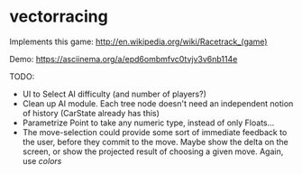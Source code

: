 vectorracing
============

Implements this game:
http://en.wikipedia.org/wiki/Racetrack_(game)

Demo:
https://asciinema.org/a/epd6ombmfvc0tvjv3v6nb114e

TODO:

* UI to Select AI difficulty (and number of players?)
* Clean up AI module.  Each tree node doesn't need an independent notion of history (CarState already has this)
* Parametrize Point to take any numeric type, instead of only Floats...
* The move-selection could provide some sort of immediate feedback to the user, before they commit to the move.  Maybe show the delta on the screen, or show the projected result of choosing a given move.  Again, use *colors*
